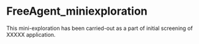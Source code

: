 # FreeAgent_miniexploration

This mini-exploration has been carried-out as a part of initial screening of XXXXX application.